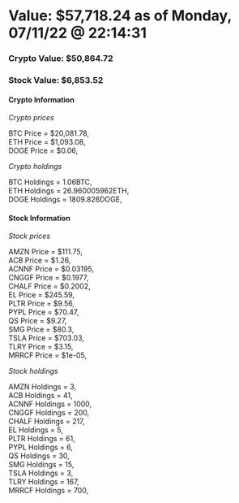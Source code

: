 # Value: $57,718.24 as of Monday, 07/11/22 @ 22:14:31 

### Crypto Value: $50,864.72

### Stock Value: $6,853.52

#### Crypto Information 
*Crypto prices* 

BTC Price = $20,081.78,  
ETH Price = $1,093.08,  
DOGE Price = $0.06,  


*Crypto holdings* 

BTC Holdings = 1.06BTC,  
ETH Holdings = 26.960005962ETH,  
DOGE Holdings = 1809.826DOGE,  


#### Stock Information 

*Stock prices* 

AMZN Price = $111.75,  
ACB Price = $1.26,  
ACNNF Price = $0.03195,  
CNGGF Price = $0.1977,  
CHALF Price = $0.2002,  
EL Price = $245.59,  
PLTR Price = $9.56,  
PYPL Price = $70.47,  
QS Price = $9.27,  
SMG Price = $80.3,  
TSLA Price = $703.03,  
TLRY Price = $3.15,  
MRRCF Price = $1e-05,  


*Stock holdings* 

AMZN Holdings = 3,  
ACB Holdings = 41,  
ACNNF Holdings = 1000,  
CNGGF Holdings = 200,  
CHALF Holdings = 217,  
EL Holdings = 5,  
PLTR Holdings = 61,  
PYPL Holdings = 6,  
QS Holdings = 30,  
SMG Holdings = 15,  
TSLA Holdings = 3,  
TLRY Holdings = 167,  
MRRCF Holdings = 700,  


